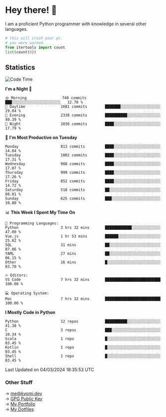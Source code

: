 # Hey there! 👋

I am a proficient Python programmer with knowledge in several other languages.

```py
# this will crash your pc.
# you were warned.
from itertools import count
list(count(0))
```

## Statistics
<!--START_SECTION:waka-->
![Code Time](http://img.shields.io/badge/Code%20Time-947%20hrs%208%20mins-blue)

**I'm a Night 🦉** 

```text
🌞 Morning                740 commits         ███░░░░░░░░░░░░░░░░░░░░░░   12.78 % 
🌆 Daytime                1681 commits        ███████░░░░░░░░░░░░░░░░░░   29.04 % 
🌃 Evening                2338 commits        ██████████░░░░░░░░░░░░░░░   40.39 % 
🌙 Night                  1030 commits        ████░░░░░░░░░░░░░░░░░░░░░   17.79 % 
```
📅 **I'm Most Productive on Tuesday** 

```text
Monday                   813 commits         ████░░░░░░░░░░░░░░░░░░░░░   14.04 % 
Tuesday                  1002 commits        ████░░░░░░░░░░░░░░░░░░░░░   17.31 % 
Wednesday                988 commits         ████░░░░░░░░░░░░░░░░░░░░░   17.07 % 
Thursday                 999 commits         ████░░░░░░░░░░░░░░░░░░░░░   17.26 % 
Friday                   852 commits         ████░░░░░░░░░░░░░░░░░░░░░   14.72 % 
Saturday                 510 commits         ██░░░░░░░░░░░░░░░░░░░░░░░   08.81 % 
Sunday                   625 commits         ███░░░░░░░░░░░░░░░░░░░░░░   10.80 % 
```


📊 **This Week I Spent My Time On** 

```text
💬 Programming Languages: 
Python                   3 hrs 32 mins       ████████████░░░░░░░░░░░░░   47.00 % 
Vue.js                   1 hr 53 mins        ██████░░░░░░░░░░░░░░░░░░░   25.02 % 
SQL                      31 mins             ██░░░░░░░░░░░░░░░░░░░░░░░   07.06 % 
YAML                     27 mins             ██░░░░░░░░░░░░░░░░░░░░░░░   06.15 % 
Other                    16 mins             █░░░░░░░░░░░░░░░░░░░░░░░░   03.70 % 

🔥 Editors: 
VS Code                  7 hrs 32 mins       █████████████████████████   100.00 % 

💻 Operating System: 
Mac                      7 hrs 32 mins       █████████████████████████   100.00 % 
```

**I Mostly Code in Python** 

```text
Python                   12 repos            ██████████░░░░░░░░░░░░░░░   41.38 % 
C                        3 repos             ███░░░░░░░░░░░░░░░░░░░░░░   10.34 % 
Scala                    1 repo              █░░░░░░░░░░░░░░░░░░░░░░░░   03.45 % 
Kotlin                   1 repo              █░░░░░░░░░░░░░░░░░░░░░░░░   03.45 % 
Shell                    1 repo              █░░░░░░░░░░░░░░░░░░░░░░░░   03.45 % 
```




 Last Updated on 04/03/2024 18:35:53 UTC
<!--END_SECTION:waka-->

### Other Stuff

→ [me@kyomi.dev](mailto:me@kyomi.dev)\
→ [GPG Public Key](https://github.com/bitterteriyaki.gpg)\
→ [My Portfolio](https://kyomi.dev)\
→ [My Dotfiles](https://github.com/bitterteriyaki/dotfiles)
